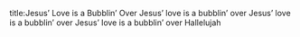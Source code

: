 title:Jesus’ Love is a Bubblin’ Over
Jesus’ love is a bubblin’ over 
Jesus’ love is a bubblin’ over 
Jesus’ love is a bubblin’ over
Hallelujah